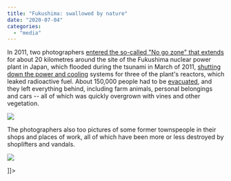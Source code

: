 ```yaml
---
title: "Fukushima: swallowed by nature"
date: "2020-07-04"
categories: 
  - "media"
---
```


In 2011, two photographers [entered the so-called "No go zone" that extends](https://www.fukushima-nogozone.com/copie-de-a-no-man-s-land) for about 20 kilometres around the site of the Fukushima nuclear power plant in Japan, which flooded during the tsunami in March of 2011, [shutting down the power and cooling](https://www.world-nuclear.org/information-library/safety-and-security/safety-of-plants/fukushima-daiichi-accident.aspx) systems for three of the plant's reactors, which leaked radioactive fuel. About 150,000 people had to be [evacuated](https://en.wikipedia.org/wiki/Fukushima_Daiichi_nuclear_disaster), and they left everything behind, including farm animals, personal belongings and cars -- all of which was quickly overgrown with vines and other vegetation.

![](images/81395b_4455f88f05344603835778a56a6505d2_mv2.jpg)

The photographers also too pictures of some former townspeople in their shops and places of work, all of which have been more or less destroyed by shoplifters and vandals.

![](images/81395b_571ecceddf78455681832a77fe4003ff_mv2.jpg)

\]\]>
